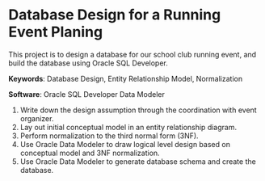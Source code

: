 # Database Design for a Running Event Planing

This project is to design a database for our school club running event, and build the database using Oracle SQL Developer.

**Keywords**: Database Design, Entity Relationship Model, Normalization

**Software**: Oracle SQL Developer Data Modeler

1.	Write down the design assumption through the coordination with event organizer.
2.	Lay out initial conceptual model in an entity relationship diagram.
3.	Perform normalization to the third normal form (3NF).
4.	Use Oracle Data Modeler to draw logical level design based on conceptual model and 3NF normalization.
5.	Use Oracle Data Modeler to generate database schema and create the database.

